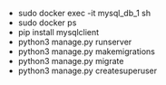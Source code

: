 - sudo docker exec -it mysql_db_1 sh
-  sudo docker ps
- pip install mysqlclient
- python3 manage.py runserver
- python3 manage.py makemigrations
- python3 manage.py migrate
- python3 manage.py createsuperuser
